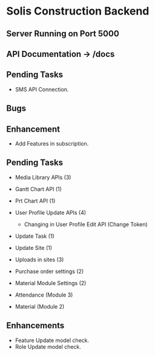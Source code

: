 # Solis Construction Backend

## Server Running on Port 5000
## API Documentation -> /docs

## Pending Tasks
 - SMS API Connection.

## Bugs

## Enhancement
 - Add Features in subscription.

## Pending Tasks
 - Media Library APIs (3)
 - Gantt Chart API (1)
 - Prt Chart API (1)
 - User Profile Update APIs (4)
    - Changing in User Profile Edit API (Change Token)

 - Update Task (1)
 - Update Site (1)
 - Uploads in sites (3)
 - Purchase order settings (2)
 - Material Module Settings (2)

 - Attendance (Module 3)
 - Material (Module 2)

## Enhancements
 - Feature Update model check.
 - Role Update model check.
